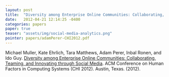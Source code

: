 ```yaml
---
layout: post
title:  "Diversity among Enterprise Online Communities: Collaborating, Teaming, and Innovating through Social Media"
date:   2012-04-21 12:14:25 -0400
categories: papers
paper: true
teaser: "assets/img/social-media-analytics.png"
pointer: papers/adamPerer-CHI2012.pdf
---
```

Michael Muller, Kate Ehrlich, Tara Matthews, Adam Perer, Inbal Ronen, and Ido Guy. [Diversity among Enterprise Online Communities: Collaborating, Teaming, and Innovating through Social Media](papers/adamPerer-CHI2012.pdf). ACM Conference on Human Factors in Computing Systems (CHI 2012). Austin, Texas. (2012).